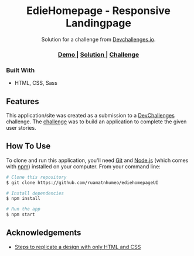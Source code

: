 <!-- Please update value in the {}  -->

<h1 align="center">EdieHomepage - Responsive Landingpage</h1>

<div align="center">
   Solution for a challenge from  <a href="http://devchallenges.io" target="_blank">Devchallenges.io</a>.
</div>

<div align="center">
  <h3>
    <a href="https://nervous-elion-629148.netlify.app/" target="_blank">
      Demo
    </a>
    <span> | </span>
    <a href="https://devchallenges.io/solutions/QQ9Li97FTjzipCRGfEBs" target="_blank">
      Solution
    </a>
    <span> | </span>
    <a href="https://devchallenges.io/challenges/xobQBuf8zWWmiYMIAZe0">
      Challenge
    </a>
  </h3>
</div>

### Built With

- HTML, CSS, Sass

## Features

<!-- List the features of your application or follow the template. Don't share the figma file here :) -->

This application/site was created as a submission to a [DevChallenges](https://devchallenges.io/challenges) challenge. The [challenge](https://devchallenges.io/challenges/xobQBuf8zWWmiYMIAZe0) was to build an application to complete the given user stories.

## How To Use

<!-- Example: -->

To clone and run this application, you'll need [Git](https://git-scm.com) and [Node.js](https://nodejs.org/en/download/) (which comes with [npm](http://npmjs.com)) installed on your computer. From your command line:

```bash
# Clone this repository
$ git clone https://github.com/ruamatnhumeo/ediehomepageUI

# Install dependencies
$ npm install

# Run the app
$ npm start
```

## Acknowledgements

- [Steps to replicate a design with only HTML and CSS](https://devchallenges-blogs.web.app/how-to-replicate-design/)
